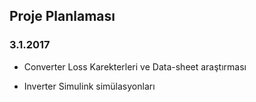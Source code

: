 ## Proje Planlaması

### 3.1.2017


- Converter Loss Karekterleri ve Data-sheet araştırması

- Inverter Simulink simülasyonları
